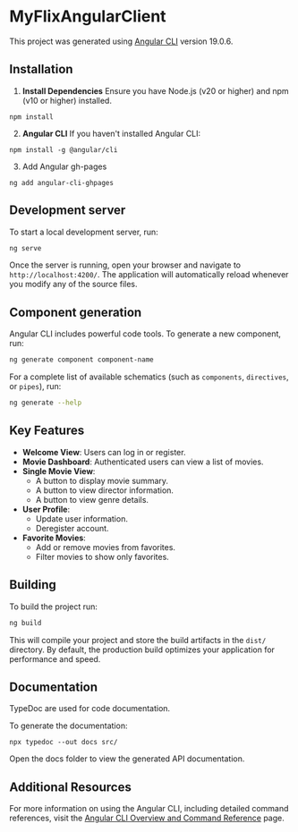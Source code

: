 # MyFlixAngularClient

This project was generated using [Angular CLI](https://github.com/angular/angular-cli) version 19.0.6.


## Installation

1) **Install Dependencies**
   Ensure you have Node.js (v20 or higher) and npm (v10 or higher) installed.
```
npm install
```

2) **Angular CLI** If you haven't installed Angular CLI:
```
npm install -g @angular/cli
```
3) Add Angular gh-pages
```
ng add angular-cli-ghpages
```

## Development server

To start a local development server, run:

```bash
ng serve
```

Once the server is running, open your browser and navigate to `http://localhost:4200/`. The application will automatically reload whenever you modify any of the source files.

## Component generation

Angular CLI includes powerful code tools. To generate a new component, run:

```bash
ng generate component component-name
```

For a complete list of available schematics (such as `components`, `directives`, or `pipes`), run:

```bash
ng generate --help
```

## Key Features
- **Welcome View**: Users can log in or register.
- **Movie Dashboard**: Authenticated users can view a list of movies.
- **Single Movie View**:
  - A button to display movie summary.
  - A button to view director information.
  - A button to view genre details.
- **User Profile**:
  - Update user information.
  - Deregister account.
- **Favorite Movies**:
  - Add or remove movies from favorites.
  - Filter movies to show only favorites.

## Building

To build the project run:

```bash
ng build
```

This will compile your project and store the build artifacts in the `dist/` directory. By default, the production build optimizes your application for performance and speed.

## Documentation
TypeDoc are used for code documentation.

To generate the documentation:
```
npx typedoc --out docs src/
```
Open the docs folder to view the generated API documentation.

## Additional Resources

For more information on using the Angular CLI, including detailed command references, visit the [Angular CLI Overview and Command Reference](https://angular.dev/tools/cli) page.
